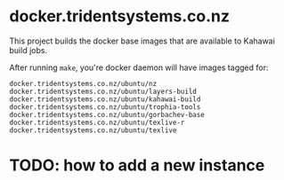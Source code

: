 # docker.tridentsystems.co.nz

This project builds the docker base images that are available to
Kahawai build jobs.

After running `make`, you're docker daemon will have images tagged for:
```
docker.tridentsystems.co.nz/ubuntu/nz
docker.tridentsystems.co.nz/ubuntu/layers-build
docker.tridentsystems.co.nz/ubuntu/kahawai-build
docker.tridentsystems.co.nz/ubuntu/trophia-tools
docker.tridentsystems.co.nz/ubuntu/gorbachev-base
docker.tridentsystems.co.nz/ubuntu/texlive-r
docker.tridentsystems.co.nz/ubuntu/texlive
```

# TODO: how to add a new instance
